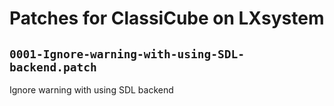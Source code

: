 # Patches for ClassiCube on LXsystem

## `0001-Ignore-warning-with-using-SDL-backend.patch`

Ignore warning with using SDL backend


